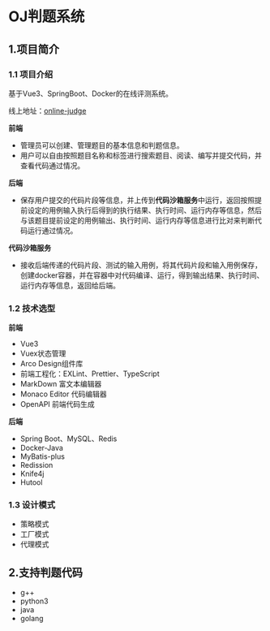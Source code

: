 # OJ判题系统

## 1.项目简介

### 1.1 项目介绍

基于Vue3、SpringBoot、Docker的在线评测系统。

线上地址：[online-judge](http://124.70.69.159)

**前端**

- 管理员可以创建、管理题目的基本信息和判题信息。
- 用户可以自由按照题目名称和标签进行搜索题目、阅读、编写并提交代码，并查看代码通过情况。

**后端**

- 保存用户提交的代码片段等信息，并上传到**代码沙箱服务**中运行，返回按照提前设定的用例输入执行后得到的执行结果、执行时间、运行内存等信息，然后与该题目提前设定的用例输出、执行时间、运行内存等信息进行比对来判断代码运行通过情况。

**代码沙箱服务**

- 接收后端传递的代码片段、测试的输入用例，将其代码片段和输入用例保存，创建docker容器，并在容器中对代码编译、运行，得到输出结果、执行时间、运行内存等信息，返回给后端。

### 1.2 技术选型

**前端**

- Vue3
- Vuex状态管理
- Arco Design组件库
- 前端工程化：EXLint、Prettier、TypeScript
- MarkDown 富文本编辑器
- Monaco Editor 代码编辑器
- OpenAPI 前端代码生成

**后端**

- Spring Boot、MySQL、Redis
- Docker-Java
- MyBatis-plus
- Redission
- Knife4j
- Hutool

### 1.3 设计模式

- 策略模式
- 工厂模式
- 代理模式

## 2.支持判题代码

- g++
- python3
- java
- golang